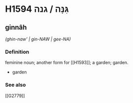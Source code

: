 # H1594 גִּנָּה / גנה

## ginnâh

_(ghin-naw' | ɡin-NAW | ɡee-NA)_

### Definition

feminine noun; another form for [[H1593]]; a garden; garden.

- garden
### See also

[[G2779]]

